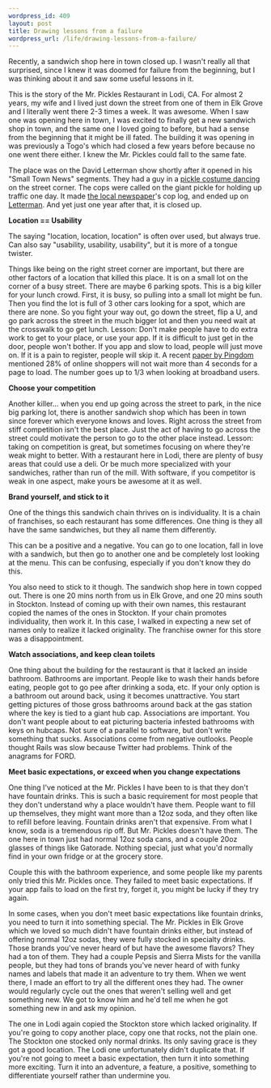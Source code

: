 ```yaml
--- 
wordpress_id: 409
layout: post
title: Drawing lessons from a failure
wordpress_url: /life/drawing-lessons-from-a-failure/
---
```


<p>Recently, a sandwich shop here in town closed up.  I wasn't really all that surprised, since I knew it was doomed for failure from the beginning, but I was thinking about it and saw some useful lessons in it.</p>

<p>This is the story of the Mr. Pickles Restaurant in Lodi, CA.  For almost 2 years, my wife and I lived just down the street from one of them in Elk Grove and I literally went there 2-3 times a week.  It was awesome.  When I saw one was opening here in town, I was excited to finally get a new sandwich shop in town, and the same one I loved going to before, but had a sense from the beginning that it might be ill fated.  The building it was opening in was previously a Togo's which had closed a few years before because no one went there either.  I knew the Mr. Pickles could fall to the same fate.</p>

<p>The place was on the David Letterman show shortly after it opened in his "Small Town News" segments.  They had a guy in a <a href="http://www.youtube.com/watch?v=7ZrHhea-PeM">pickle costume dancing</a> on the street corner.  The cops were called on the giant pickle for holding up traffic one day.  It made <a href="http://www.lodinews.com/articles/2008/04/10/news/2_danceoff_080410.txt">the local newspaper</a>'s cop log, and ended up on <a href="http://www.lodinews.com/articles/2008/04/03/news/3_letterman_080403.txt">Letterman</a>.  And yet just one year after that, it is closed up.</p>

<p><b>Location == Usability</b></p>

<p>The saying "location, location, location" is often over used, but always true.  Can also say "usability, usability, usability", but it is more of a tongue twister.</p>

<p>Things like being on the right street corner are important, but there are other factors of a location that killed this place.  It is on a small lot on the corner of a busy street.  There are maybe 6 parking spots.  This is a big killer for your lunch crowd.  First, it is busy, so pulling into a small lot might be fun.  Then you find the lot is full of 3 other cars looking for a spot, which are there are none.  So you fight your way out, go down the street, flip a U, and go park across the street in the much bigger lot and then you need wait at the crosswalk to go get lunch.  Lesson: Don't make people have to do extra work to get to your place, or use your app.  If it is difficult to just get in the door, people won't bother.  If you app and slow to load, people will just move on.  If it is a pain to register, people will skip it.  A recent <a href="http://www.pingdom.com/_img/press/pingdom_20090423_report_airline_websites_downtime.pdf">paper by Pingdom</a> mentioned 28% of online shoppers will not wait more than 4 seconds for a page to load.  The number goes up to 1/3 when looking at broadband users.</p>

<p><b>Choose your competition</b></p>

<p>Another killer... when you end up going across the street to park, in the nice big parking lot, there is another sandwich shop which has been in town since forever which everyone knows and loves.  Right across the street from stiff competition isn't the best place.  Just the act of having to go across the street could motivate the person to go to the other place instead.  Lesson: taking on competition is great, but sometimes focusing on where they're weak might to better.  With a restaurant here in Lodi, there are plenty of busy areas that could use a deli.  Or be much more specialized with your sandwiches, rather than run of the mill.  With software, if you competitor is weak in one aspect, make yours be awesome at it as well.</p>

<p><b>Brand yourself, and stick to it</b></p>

<p>One of the things this sandwich chain thrives on is individuality.  It is a chain of franchises, so each restaurant has some differences.  One thing is they all have the same sandwiches, but they all name them differently.</p>

<p>This can be a positive and a negative.  You can go to one location, fall in love with a sandwich, but then go to another one and be completely lost looking at the menu.  This can be confusing, especially if you don't know they do this.</p>

<p>You also need to stick to it though.  The sandwich shop here in town copped out.  There is one 20 mins north from us in Elk Grove, and one 20 mins south in Stockton.  Instead of coming up with their own names, this restaurant copied the names of the ones in Stockton.  If your chain promotes individuality, then work it.  In this case, I walked in expecting a new set of names only to realize it lacked originality.  The franchise owner for this store was a disappointment.</p>

<p><b>Watch associations, and keep clean toilets</b></p>

<p>One thing about the building for the restaurant is that it lacked an inside bathroom.  Bathrooms are important.  People like to wash their hands before eating, people got to go pee after drinking a soda, etc.  If your only option is a bathroom out around back, using it becomes unattractive.  You start getting pictures of those gross bathrooms around back at the gas station where the key is tied to a giant hub cap.  Associations are important.  You don't want people about to eat picturing bacteria infested bathrooms with keys on hubcaps.  Not sure of a parallel to software, but don't write something that sucks.  Associations come from negative outlooks.  People thought Rails was slow because Twitter had problems.  Think of the anagrams for FORD.</p>

<p><b>Meet basic expectations, or exceed when you change expectations</b></p>

<p>One thing I've noticed at the Mr. Pickles I have been to is that they don't have fountain drinks.  This is such a basic requirement for most people that they don't understand why a place wouldn't have them.  People want to fill up themselves, they might want more than a 12oz soda, and they often like to refill before leaving.  Fountain drinks aren't that expensive.  From what I know, soda is a tremendous rip off.  But Mr. Pickles doesn't have them.  The one here in town just had normal 12oz soda cans, and a couple 20oz glasses of things like Gatorade.  Nothing special, just what you'd normally find in your own fridge or at the grocery store.</p>

<p>Couple this with the bathroom experience, and some people like my parents only tried this Mr. Pickles once.  They failed to meet basic expectations.  If your app fails to load on the first try, forget it, you might be lucky if they try again.</p>

<p>In some cases, when you don't meet basic expectations like fountain drinks, you need to turn it into something special.  The Mr. Pickles in Elk Grove which we loved so much didn't have fountain drinks either, but instead of offering normal 12oz sodas, they were fully stocked in specialty drinks.  Those brands you've never heard of but have the awesome flavors?  They had a ton of them.  They had a couple Pepsis and Sierra Mists for the vanilla people, but they had tons of brands you've never heard of with funky names and labels that made it an adventure to try them.  When we went there, I made an effort to try all the different ones they had.  The owner would regularly cycle out the ones that weren't selling well and get something new.  We got to know him and he'd tell me when he got something new in and ask my opinion.</p>

<p>The one in Lodi again copied the Stockton store which lacked originality.  If you're going to copy another place, copy one that rocks, not the plain one.  The Stockton one stocked only normal drinks.  Its only saving grace is they got a good location.  The Lodi one unfortunately didn't duplicate that.  If you're not going to meet a basic expectation, then turn it into something more exciting.  Turn it into an adventure, a feature, a positive, something to differentiate yourself rather than undermine you.</p>
         
